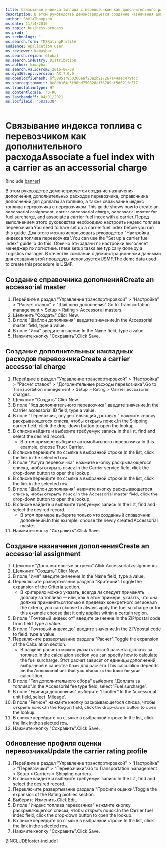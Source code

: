 ```yaml
---
title: Связывание индекса топлива с перевозчиком как дополнительного расхода
description: В этом руководстве демонстрируется создание назначения дополнения, дополнительных расходов перевозчика, справочника дополнений для доплаты за топливо, а также связывание индекс топлива перевозчика с перевозчиком.
author: ShylaThompson
ms.date: 11/14/2016
ms.topic: business-process
ms.prod: ''
ms.technology: ''
ms.search.form: TMSRatingProfile
audience: Application User
ms.reviewer: kamaybac
ms.search.region: Global
ms.search.industry: Distribution
ms.author: kamaybac
ms.search.validFrom: 2016-06-30
ms.dyn365.ops.version: AX 7.0.0
ms.openlocfilehash: bf588517930260eaf23a2b917267a44aec479fcc
ms.sourcegitcommit: 0e8db169c3f90bd750826af76709ef5d621fd377
ms.translationtype: HT
ms.contentlocale: ru-RU
ms.lasthandoff: 04/01/2021
ms.locfileid: "5831538"
---
```

# <a name="associate-a-fuel-index-with-a-carrier-as-an-accessorial-charge"></a><span data-ttu-id="b6fd2-103">Связывание индекса топлива с перевозчиком как дополнительного расхода</span><span class="sxs-lookup"><span data-stu-id="b6fd2-103">Associate a fuel index with a carrier as an accessorial charge</span></span>

[!include [banner](../../includes/banner.md)]

<span data-ttu-id="b6fd2-104">В этом руководстве демонстрируется создание назначения дополнения, дополнительных расходов перевозчика, справочника дополнений для доплаты за топливо, а также связывание индекс топлива перевозчика с перевозчиком.</span><span class="sxs-lookup"><span data-stu-id="b6fd2-104">This guide shows how to create an accessorial assignment, carrier accessorial charge, accessorial master for fuel surcharge, and associate a carrier fuel index with a carrier.</span></span> <span data-ttu-id="b6fd2-105">Перед выполнением этого руководства необходимо настроить индекс топлива перевозчика.</span><span class="sxs-lookup"><span data-stu-id="b6fd2-105">You need to have set up a carrier fuel index before you run this guide.</span></span> <span data-ttu-id="b6fd2-106">Для этого можно использовать руководство "Настройка индекса топлива перевозчика".</span><span class="sxs-lookup"><span data-stu-id="b6fd2-106">You can use the "Set up a carrier fuel index" guide to do this.</span></span> <span data-ttu-id="b6fd2-107">Обычно эти задачи по настройки выполняет менеджер по логистике.</span><span class="sxs-lookup"><span data-stu-id="b6fd2-107">These setup tasks are typically done by a Logistics manager.</span></span> <span data-ttu-id="b6fd2-108">В качестве компании с демонстрационными данными для создания этой процедуры используется USMF.</span><span class="sxs-lookup"><span data-stu-id="b6fd2-108">The demo data used to create this procedure is USMF.</span></span>


## <a name="create-an-accessorial-master"></a><span data-ttu-id="b6fd2-109">Создание справочника дополнений</span><span class="sxs-lookup"><span data-stu-id="b6fd2-109">Create an accessorial master</span></span>
1. <span data-ttu-id="b6fd2-110">Перейдите в раздел "Управление транспортировкой" > "Настройка" > "Расчет ставок" > "Шаблоны дополнения".</span><span class="sxs-lookup"><span data-stu-id="b6fd2-110">Go to Transportation management > Setup > Rating > Accessorial masters.</span></span>
2. <span data-ttu-id="b6fd2-111">Щелкните "Создать".</span><span class="sxs-lookup"><span data-stu-id="b6fd2-111">Click New.</span></span>
3. <span data-ttu-id="b6fd2-112">В поле "Шаблон дополнения" введите значение.</span><span class="sxs-lookup"><span data-stu-id="b6fd2-112">In the Accessorial master field, type a value.</span></span>
4. <span data-ttu-id="b6fd2-113">В поле "Имя" введите значение.</span><span class="sxs-lookup"><span data-stu-id="b6fd2-113">In the Name field, type a value.</span></span>
5. <span data-ttu-id="b6fd2-114">Нажмите кнопку "Сохранить".</span><span class="sxs-lookup"><span data-stu-id="b6fd2-114">Click Save.</span></span>

## <a name="create-a-carrier-accessorial-charge"></a><span data-ttu-id="b6fd2-115">Создание дополнительных накладных расходов перевозчика</span><span class="sxs-lookup"><span data-stu-id="b6fd2-115">Create a carrier accessorial charge</span></span>
1. <span data-ttu-id="b6fd2-116">Перейдите в раздел "Управление транспортировкой" > "Настройка" > "Расчет ставок" > "Дополнительные расходы перевозчика".</span><span class="sxs-lookup"><span data-stu-id="b6fd2-116">Go to Transportation management > Setup > Rating > Carrier accessorial charges.</span></span>
2. <span data-ttu-id="b6fd2-117">Щелкните "Создать".</span><span class="sxs-lookup"><span data-stu-id="b6fd2-117">Click New.</span></span>
3. <span data-ttu-id="b6fd2-118">В поле "Код дополнительного перевозчика" введите значение.</span><span class="sxs-lookup"><span data-stu-id="b6fd2-118">In the Carrier accessorial ID field, type a value.</span></span>
4. <span data-ttu-id="b6fd2-119">В поле "Перевозчик, осуществляющий доставку " нажмите кнопку раскрывающегося списка, чтобы открыть поиск.</span><span class="sxs-lookup"><span data-stu-id="b6fd2-119">In the Shipping carrier field, click the drop-down button to open the lookup.</span></span>
5. <span data-ttu-id="b6fd2-120">В списке найдите и выберите требуемую запись.</span><span class="sxs-lookup"><span data-stu-id="b6fd2-120">In the list, find and select the desired record.</span></span>
    * <span data-ttu-id="b6fd2-121">В этом примере выберите автомобильного перевозчика.</span><span class="sxs-lookup"><span data-stu-id="b6fd2-121">In this example, choose Truck Carrier.</span></span>  
6. <span data-ttu-id="b6fd2-122">В списке перейдите по ссылке в выбранной строке.</span><span class="sxs-lookup"><span data-stu-id="b6fd2-122">In the list, click the link in the selected row.</span></span>
7. <span data-ttu-id="b6fd2-123">В поле "Услуга перевозчика" нажмите кнопку раскрывающегося списка, чтобы открыть поиск.</span><span class="sxs-lookup"><span data-stu-id="b6fd2-123">In the Carrier service field, click the drop-down button to open the lookup.</span></span>
8. <span data-ttu-id="b6fd2-124">В списке перейдите по ссылке в выбранной строке.</span><span class="sxs-lookup"><span data-stu-id="b6fd2-124">In the list, click the link in the selected row.</span></span>
9. <span data-ttu-id="b6fd2-125">В поле "Шаблон дополнения" нажмите кнопку раскрывающегося списка, чтобы открыть поиск.</span><span class="sxs-lookup"><span data-stu-id="b6fd2-125">In the Accessorial master field, click the drop-down button to open the lookup.</span></span>
10. <span data-ttu-id="b6fd2-126">В списке найдите и выберите требуемую запись.</span><span class="sxs-lookup"><span data-stu-id="b6fd2-126">In the list, find and select the desired record.</span></span>
    * <span data-ttu-id="b6fd2-127">В этом примере выберите только что созданный справочник дополнений.</span><span class="sxs-lookup"><span data-stu-id="b6fd2-127">In this example, choose the newly created Accessorial master.</span></span>  
11. <span data-ttu-id="b6fd2-128">Нажмите кнопку "Сохранить".</span><span class="sxs-lookup"><span data-stu-id="b6fd2-128">Click Save.</span></span>

## <a name="create-an-accessorial-assignment"></a><span data-ttu-id="b6fd2-129">Создание назначения дополнения</span><span class="sxs-lookup"><span data-stu-id="b6fd2-129">Create an accessorial assignment</span></span>
1. <span data-ttu-id="b6fd2-130">Щелкните "Дополнительные встречи".</span><span class="sxs-lookup"><span data-stu-id="b6fd2-130">Click Accessorial assignments.</span></span>
2. <span data-ttu-id="b6fd2-131">Щелкните "Создать".</span><span class="sxs-lookup"><span data-stu-id="b6fd2-131">Click New.</span></span>
3. <span data-ttu-id="b6fd2-132">В поле "Имя" введите значение.</span><span class="sxs-lookup"><span data-stu-id="b6fd2-132">In the Name field, type a value.</span></span>
4. <span data-ttu-id="b6fd2-133">Переключите развертывание раздела "Критерии".</span><span class="sxs-lookup"><span data-stu-id="b6fd2-133">Toggle the expansion of the Criteria section.</span></span>
    * <span data-ttu-id="b6fd2-134">В критериях можно указать, всегда ли следует применять доплату за топливо — или, как в этом примере, указать, что она должна применяться только в пределах конкретного региона.</span><span class="sxs-lookup"><span data-stu-id="b6fd2-134">In the criteria, you can choose to always apply the fuel surcharge or for this example choose that it only applies within a certain region.</span></span>  
5. <span data-ttu-id="b6fd2-135">В поле "Почтовый индекс от" введите значение.</span><span class="sxs-lookup"><span data-stu-id="b6fd2-135">In the ZIP/postal code from field, type a value.</span></span>
6. <span data-ttu-id="b6fd2-136">В поле "Почтовый индекс до" введите значение.</span><span class="sxs-lookup"><span data-stu-id="b6fd2-136">In the ZIP/postal code to field, type a value.</span></span>
7. <span data-ttu-id="b6fd2-137">Переключите развертывание раздела "Расчет".</span><span class="sxs-lookup"><span data-stu-id="b6fd2-137">Toggle the expansion of the Calculation section.</span></span>
    * <span data-ttu-id="b6fd2-138">В разделе расчета можно указать способ расчета доплаты за топливо.</span><span class="sxs-lookup"><span data-stu-id="b6fd2-138">In the calculation section you can specify how to calculate the fuel surcharge.</span></span> <span data-ttu-id="b6fd2-139">Этот расчет зависит от единицы дополнений, выбранной в качестве базы для расчета.</span><span class="sxs-lookup"><span data-stu-id="b6fd2-139">This calculation depends on the Accessorial unit that you chose as the base for your calculation.</span></span>  
8. <span data-ttu-id="b6fd2-140">В поле "Тип дополнительного сбора" выберите "Доплата за топливо".</span><span class="sxs-lookup"><span data-stu-id="b6fd2-140">In the Accessorial fee type field, select 'Fuel surcharge'.</span></span>
9. <span data-ttu-id="b6fd2-141">В поле "Единица дополнения" выберите "Пробег".</span><span class="sxs-lookup"><span data-stu-id="b6fd2-141">In the Accessorial unit field, select 'Mileage'.</span></span>
10. <span data-ttu-id="b6fd2-142">В поле "Регион" нажмите кнопку раскрывающегося списка, чтобы открыть поиск.</span><span class="sxs-lookup"><span data-stu-id="b6fd2-142">In the Region field, click the drop-down button to open the lookup.</span></span>
11. <span data-ttu-id="b6fd2-143">В списке перейдите по ссылке в выбранной строке.</span><span class="sxs-lookup"><span data-stu-id="b6fd2-143">In the list, click the link in the selected row.</span></span>
12. <span data-ttu-id="b6fd2-144">Нажмите кнопку "Сохранить".</span><span class="sxs-lookup"><span data-stu-id="b6fd2-144">Click Save.</span></span>

## <a name="update-the-carrier-rating-profile"></a><span data-ttu-id="b6fd2-145">Обновление профиля оценки перевозчика</span><span class="sxs-lookup"><span data-stu-id="b6fd2-145">Update the carrier rating profile</span></span>
1. <span data-ttu-id="b6fd2-146">Перейдите в раздел "Управление транспортировкой" > "Настройка" > "Перевозчики" > "Перевозчики".</span><span class="sxs-lookup"><span data-stu-id="b6fd2-146">Go to Transportation management > Setup > Carriers > Shipping carriers.</span></span>
2. <span data-ttu-id="b6fd2-147">В списке найдите и выберите требуемую запись.</span><span class="sxs-lookup"><span data-stu-id="b6fd2-147">In the list, find and select the desired record.</span></span>
3. <span data-ttu-id="b6fd2-148">Переключите развертывание раздела "Профили оценки".</span><span class="sxs-lookup"><span data-stu-id="b6fd2-148">Toggle the expansion of the Rating profiles section.</span></span>
4. <span data-ttu-id="b6fd2-149">Выберите Изменить.</span><span class="sxs-lookup"><span data-stu-id="b6fd2-149">Click Edit.</span></span>
5. <span data-ttu-id="b6fd2-150">В поле "Индекс топлива перевозчика" нажмите кнопку раскрывающегося списка, чтобы открыть поиск.</span><span class="sxs-lookup"><span data-stu-id="b6fd2-150">In the Carrier fuel index field, click the drop-down button to open the lookup.</span></span>
6. <span data-ttu-id="b6fd2-151">В списке перейдите по ссылке в выбранной строке.</span><span class="sxs-lookup"><span data-stu-id="b6fd2-151">In the list, click the link in the selected row.</span></span>
7. <span data-ttu-id="b6fd2-152">Нажмите кнопку "Сохранить".</span><span class="sxs-lookup"><span data-stu-id="b6fd2-152">Click Save.</span></span>



[!INCLUDE[footer-include](../../../includes/footer-banner.md)]